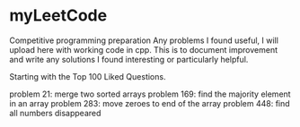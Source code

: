 # myLeetCode
Competitive programming preparation 
Any problems I found useful, I will upload here with working code in cpp. 
This is to document improvement and write any solutions I found interesting or particularly helpful. 

Starting with the Top 100 Liked Questions. 


problem 21: merge two sorted arrays
problem 169: find the majority element in an array
problem 283: move zeroes to end of the array 
problem 448: find all numbers disappeared
